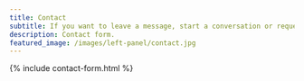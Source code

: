 ```yaml
---
title: Contact
subtitle: If you want to leave a message, start a conversation or request advice, use the form below.
description: Contact form.
featured_image: /images/left-panel/contact.jpg
---
```


{% include contact-form.html %}